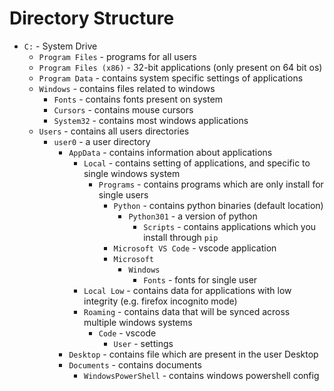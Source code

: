 # Directory Structure

- `C:` - System Drive
    - `Program Files` - programs for all users
    - `Program Files (x86)` - 32-bit applications (only present on 64 bit os)
    - `Program Data` - contains system specific settings of applications
    - `Windows` - contains files related to windows
        - `Fonts` - contains fonts present on system
        - `Cursors` - contains mouse cursors
        - `System32` - contains most windows applications
    - `Users` - contains all users directories
        - `user0` - a user directory
            - `AppData` - contains information about applications
                - `Local` - contains setting of applications, and specific to single windows system
                    - `Programs` - contains programs which are only install for single users
                        - `Python` - contains python binaries (default location)
                            - `Python301` - a version of python
                                - `Scripts` - contains applications which you install through `pip`
                        - `Microsoft VS Code` - vscode application
                        - `Microsoft`
                            - `Windows`
                                - `Fonts` - fonts for single user
                - `Local Low` - contains data for applications with low integrity (e.g. firefox incognito mode)
                - `Roaming` - contains data that will be synced across multiple windows systems
                    - `Code` - vscode
                        - `User` - settings
            - `Desktop` - contains file which are present in the user Desktop
            - `Documents` - contains documents
                - `WindowsPowerShell` - contains windows powershell config
